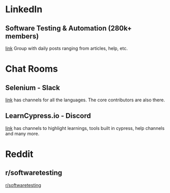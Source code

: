 
# LinkedIn
## Software Testing & Automation (280k+ members)
[link](https://www.linkedin.com/groups/55636/) Group with daily posts ranging from articles, help, etc.


# Chat Rooms
## Selenium - Slack
[link](https://join.slack.com/t/seleniumhq/shared_invite/zt-vv33sc0w-VKKQop3WDV_lfrLXGGHvDw) has channels for all the languages. The core contributors are also there.

## LearnCypress.io - Discord
[link](https://discord.gg/JuYA2knqDM) has channels to highlight learnings, tools built in cypress, help channels and many more.

# Reddit
## r/softwaretesting
[r/softwaretesting](https://reddit.com/r/softwaretesting)